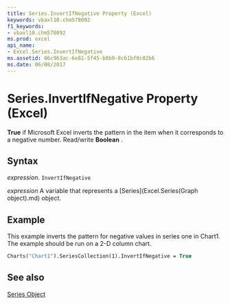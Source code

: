 ```yaml
---
title: Series.InvertIfNegative Property (Excel)
keywords: vbaxl10.chm578092
f1_keywords:
- vbaxl10.chm578092
ms.prod: excel
api_name:
- Excel.Series.InvertIfNegative
ms.assetid: 06c963ac-6e81-5f45-b8b9-8c61bf0c02b6
ms.date: 06/08/2017
---
```



# Series.InvertIfNegative Property (Excel)

 **True** if Microsoft Excel inverts the pattern in the item when it corresponds to a negative number. Read/write **Boolean** .


## Syntax

 _expression_. `InvertIfNegative`

 _expression_ A variable that represents a [Series](Excel.Series(Graph object).md) object.


## Example

This example inverts the pattern for negative values in series one in Chart1. The example should be run on a 2-D column chart.


```vb
Charts("Chart1").SeriesCollection(1).InvertIfNegative = True
```


## See also


[Series Object](Excel.Series(object).md)

